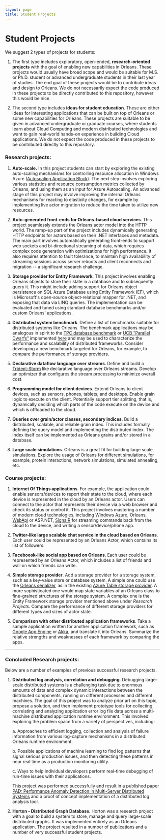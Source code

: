 ```yaml
---
layout: page
title: Student Projects
---
```


# Student Projects

We suggest 2 types of projects for students:

1. The first type includes exploratory, open-ended, **research-oriented projects** with the goal of enabling new capabilities in Orleans. These projects would usually have broad scope and would be suitable for M.S. or Ph.D. student or advanced undergraduate students in their last year of studies. The end goal of these projects would be to contribute ideas and design to Orleans. We do not necessarily expect the code produced in these projects to be directly contributed to this repository, however this would be nice.

2. The second type includes **ideas for student education**. These are either ideas for interesting applications that can be built on top of Orleans or some new capabilities for Orleans. These projects are suitable to be given in advanced undergraduate or graduate courses, where students  learn about Cloud Computing and modern distributed technologies and want to gain real-world hands-on experience in building Cloud applications. We do not expect the code produced in these projects to be contributed directly to this repository.

### Research projects:

1. **Auto-scale.** In this project students can start by exploring the existing auto-scaling mechanisms for controlling resource allocation in Windows Azure ([Autoscaling Application Block](http://azure.microsoft.com/en-us/documentation/articles/cloud-services-dotnet-autoscaling-application-block/)).
The next step involves exploring various statistics and resource consumption metrics collected by Orleans, and using them as an input for Azure Autoscaling. An advanced stage of this project may involve improving the internal Orleans mechanisms for reacting to elasticity changes, for example by implementing live actor migration to reduce the time taken to utilize new resources.

2. **Auto-generated front-ends for Orleans-based cloud services**. This project seamlessly extends the Orleans actor model into the HTTP world. The ramp-up part of the project includes dynamically generating HTTP endpoints for actors based on their .NET interfaces and metadata. The main part involves automatically generating front-ends to support web sockets and bi-directional streaming of data, which requires complex code generation with optimizations for high performance. It also requires attention to fault tolerance, to maintain high availability of streaming sessions across server reboots and client reconnects and migration -- a significant research challenge.

3. **Storage provider for Entity Framework**. This project involves enabling Orleans objects to store their state in a database and to subsequently query it. This might include adding support for Orleans object persistence on SQL Azure Database using Entity Framework (EF), which is Microsoft's open-source object-relational mapper for .NET, and exposing that data via LINQ queries. The implementation can be evaluated and tuned using standard database benchmarks and/or custom Orleans' applications.

4. **Distributed system benchmark**. Define a list of benchmarks suitable for distributed systems like Orleans. The benchmark applications may be analogous in spirit to the [TPC database benchmark](http://www.tpc.org/information/benchmarks.asp) or [UCB "Parallel Dwarfs"](https://paralleldwarfs.codeplex.com/) implemented [here](http://view.eecs.berkeley.edu/wiki/Dwarfs) and may be used to characterize the performance and scalability of distributed frameworks. Consider developing a new benchmark targeted for Orleans, for example, to compare the performance of storage providers.

5. **Declarative dataflow language over streams**. Define and build a [Trident-Storm](https://storm.apache.org/documentation/Trident-tutorial.html) like declarative language over Orleans streams. Develop an optimizer that configures the stream processing to minimize overall cost.

6. **Programming model for client devices**. Extend Orleans to client devices, such as sensors, phones, tablets, and desktops. Enable grain logic to execute on the client. Potentially support tier splitting, that is, dynamically deciding which parts of the code execute on the device and which is offloaded to the cloud.

7. **Queries over grain/actor classes, secondary indices**. Build a distributed, scalable, and reliable grain index. This includes formally defining the query model and implementing the distributed index. The index itself can be implemented as Orleans grains and/or stored in a database.

8. **Large scale simulations**. Orleans is a great fit for building large scale simulations. Explore the usage of Orleans for different simulations, for example, protein interactions, network simulations, simulated annealing, etc.

### Course projects:

1. **Internet Of Things applications**. For example, the application could enable sensors/devices to report their state to the cloud, where each device is represented in the cloud by an Orleans actor. Users can connect to the actor that represents their device via a web browser and check its status or control it. This project involves mastering a number of modern cloud technologies, including [Windows Azure](http://azure.microsoft.com/), Orleans, [WebApi](http://www.asp.net/web-api) or ASP.NET, [SignalR](http://signalr.net/) for streaming commands back from the cloud to the device, and writing a sensor/device/phone app.

2. **Twitter-like large scalable chat service in the cloud based on Orleans**. Each user could be represented by an Orleans Actor, which contains its list of followers.

3. **Faceboook-like social app based on Orleans**. Each user could be represented by an Orleans Actor, which includes a list of friends and wall on which friends can write.

4. **Simple storage provider**. Add a storage provider for a storage system, such as a key-value store or database system. A simple one could use the [Orleans serializer](https://github.com/dotnet/orleans/tree/master/src/Orleans/Serialization), as in the existing [Azure Table storage provider](https://github.com/dotnet/orleans/blob/master/src/OrleansProviders/Storage/AzureTableStorage.cs). A more sophisticated one would map state variables of an Orleans class to fine-grained structures of the storage system. A complex one is the Entity Framework storage provider mentioned above under _Research Projects_. Compare the performance of different storage providers for different types and sizes of actor state.

5. **Comparison with other distributed application frameworks**. Take a sample application written for another application framework, such as [Google App Engine](https://cloud.google.com/appengine/docs) or [Akka](http://akka.io/), and translate it into Orleans. Summarize the relative strengths and weaknesses of each framework by comparing the apps.




***


### Concluded Research projects:

Below are a number of examples of previous successful research projects.

1. **Distributed log analysis, correlation and debugging**. Debugging large-scale distributed systems is a challenging task due to enormous amounts of data and complex dynamic interactions between the distributed components, running on different processes and different machines.
The goal of this project was to analyze prior art on this topic, propose a solution, and then implement prototype tools for collecting, correlating and analyzing application error log file data across a multi-machine distributed application runtime environment. This involved exploring the problem space from a variety of perspectives, including:

      a. Approaches to efficient logging, collection and analysis of failure information from various log-capture mechanisms in a distributed Orleans runtime environment.

      b. Possible applications of machine learning to find log patterns that signal serious production issues, and then detecting these patterns in near real time as a production monitoring utility.

      c. Ways to help individual developers perform real-time debugging of run-time issues with their applications.

     This project was performed successfully and result in a published paper [PAD: Performance Anomaly Detection in Multi-Server Distributed Systems](http://research.microsoft.com/apps/pubs/?id=217109) and a proof of concept implementation of a distributed log analysis tool.

2. **Horton - Distributed Graph Database**. Horton was a research project with a goal to build a system to store, manage and query large-scale distributed graphs. It was implemented entirely as an Orleans application. The project resulted in a number of [publications](http://research.microsoft.com/en-us/projects/ldg/) and a number of very successful student projects.
